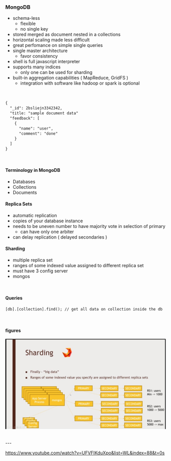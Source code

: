 ### MongoDB
- schema-less
  - flexible
  - no single key
- stored merged as document nested in a collections
- horizontal scaling made less difficult
- great perfomance on simple single queries
- single master architecture
  - favor consistency
- shell is full javascript interpreter
- supports many indices
  - only one can be used for sharding
- built-in aggregation capabilities ( MapReduce, GridFS )
  - integration with software like hadoop or spark is optional

<br>

```
{
  "_id": 2bsliejn3342342,
  "title: "sample document data"
  "feedback": [
    {
      "name": "user",
      "comment": "done"
    }
  ]
}
```

<br>

#### Terminology in MongoDB
- Databases
- Collections
- Documents


#### Replica Sets
- automatic replication
- copies of your database instance
- needs to be uneven number to have majority vote in selection of primary
  - can have only one arbiter
- can delay replication ( delayed secondaries )

#### Sharding
- multiple replica set
- ranges of some indexed value assigned to different replica set
- must have 3 config server
- mongos

<br>

#### Queries
```
[db].[collection].find(); // get all data on collection inside the db
```

<br>

#### figures
<p>
  <img src="https://github.com/dnErf/tap-in/blob/master/images/mongodb-sharding-0.jpg"/>
</p>

<br>
---

https://www.youtube.com/watch?v=UFVFIKduXpo&list=WL&index=88&t=0s